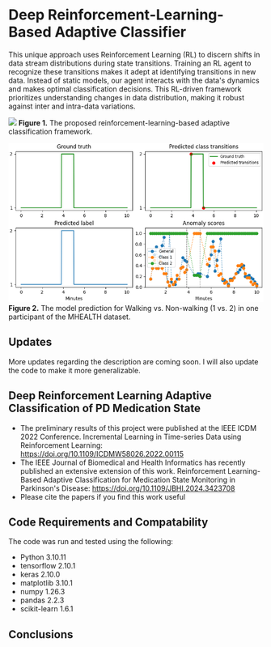 # Deep Reinforcement-Learning-Based Adaptive Classifier
This unique approach uses Reinforcement Learning (RL) to discern shifts in data stream distributions during state transitions.
Training an RL agent to recognize these transitions makes it adept at identifying transitions in new data.
Instead of static models, our agent interacts with the data's dynamics and makes optimal classification decisions.
This RL-driven framework prioritizes understanding changes in data distribution, making it robust against inter and intra-data variations.

![](figures/figure_rl_structure.png)
**Figure 1.** The proposed reinforcement-learning-based adaptive classification framework.

![](output/model_output.png)
**Figure 2.** The model prediction for Walking vs. Non-walking (1 vs. 2) in one participant of the MHEALTH dataset.

## Updates
More updates regarding the description are coming soon. I will also update the code to make it more generalizable.


## Deep Reinforcement Learning Adaptive Classification of PD Medication State
- The preliminary results of this project were published at the IEEE ICDM 2022 Conference.
Incremental Learning in Time-series Data using Reinforcement Learning: https://doi.org/10.1109/ICDMW58026.2022.00115
- The IEEE Journal of Biomedical and Health Informatics has recently published an extensive extension of this work.
Reinforcement Learning-Based Adaptive Classification for Medication State Monitoring in Parkinson's Disease: https://doi.org/10.1109/JBHI.2024.3423708
- Please cite the papers if you find this work useful


## Code Requirements and Compatability
The code was run and tested using the following:
- Python			3.10.11
- tensorflow		2.10.1
- keras				2.10.0
- matplotlib		3.10.1
- numpy				1.26.3
- pandas			2.2.3
- scikit-learn		1.6.1


## Conclusions

